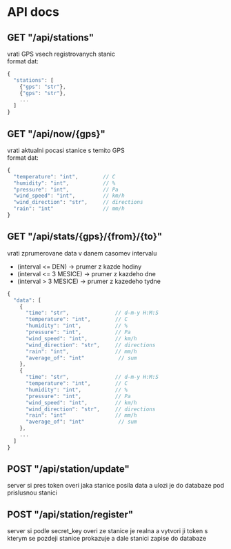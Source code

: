 # API docs

## GET "/api/stations"
vrati GPS vsech registrovanych stanic <br/> 
format dat:
```javascript
{
  "stations": [
    {"gps": "str"},
    {"gps": "str"},
    ...
  ]
}
```

## GET "/api/now/{gps}"
vrati aktualni pocasi stanice s temito GPS <br/> 
format dat:
```javascript
{
  "temperature": "int",        // C
  "humidity": "int",           // %
  "pressure": "int",           // Pa
  "wind_speed": "int",         // km/h
  "wind_direction": "str",     // directions
  "rain": "int"                // mm/h 
}
```

## GET "/api/stats/{gps}/{from}/{to}"
vrati zprumerovane data v danem casomev intervalu <br/>
- (interval <= DEN) -> prumer z kazde hodiny 
- (interval <= 3 MESICE) -> prumer z kazdeho dne
- (interval > 3 MESICE) -> prumer z kazedeho tydne

```javascript
{
  "data": [
    {
      "time": "str",               // d-m-y H:M:S
      "temperature": "int",        // C
      "humidity": "int",           // %
      "pressure": "int",           // Pa
      "wind_speed": "int",         // km/h
      "wind_direction": "str",     // directions
      "rain": "int",               // mm/h
      "average_of": "int"           // sum  
    },
    {
      "time": "str",               // d-m-y H:M:S
      "temperature": "int",        // C
      "humidity": "int",           // %
      "pressure": "int",           // Pa
      "wind_speed": "int",         // km/h
      "wind_direction": "str",     // directions
      "rain": "int"                // mm/h 
      "average_of": "int"           // sum  
    },
    ...
  ]
}
```

## POST "/api/station/update"
server si pres token overi jaka stanice posila data a ulozi je do databaze pod prislusnou stanici

## POST "/api/station/register"
server si podle secret_key overi ze stanice je realna a vytvori ji token s kterym se pozdeji stanice prokazuje a dale stanici zapise do databaze
